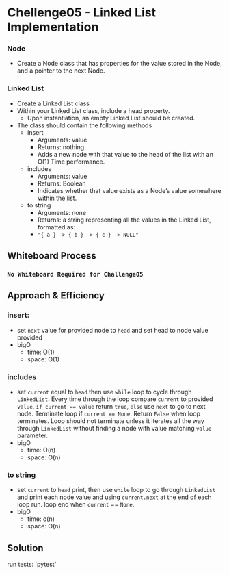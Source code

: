 # Chellenge05 - Linked List Implementation
### Node
- Create a Node class that has properties for the value stored in the Node, and a pointer to the next Node.
### Linked List
- Create a Linked List class
- Within your Linked List class, include a head property.
  - Upon instantiation, an empty Linked List should be created.
- The class should contain the following methods
  - insert
    - Arguments: value
    - Returns: nothing
    - Adds a new node with that value to the head of the list with an O(1) Time performance.
  - includes
    - Arguments: value
    - Returns: Boolean
    - Indicates whether that value exists as a Node’s value somewhere within the list.
  - to string
    - Arguments: none
    - Returns: a string representing all the values in the Linked List, formatted as:
    - `"{ a } -> { b } -> { c } -> NULL"`

## Whiteboard Process
### `No Whiteboard Required for Challenge05`

## Approach & Efficiency
### insert:
- set `next` value for provided node to `head` and set head to node value provided
- bigO
  - time: O(1)
  - space: O(1)
### includes
- set `current` equal to `head` then use `while` loop to cycle through `LinkedList`. Every time through the loop compare `current` to provided `value`, `if current == value` return `true`, `else` use `next` to go to next node. Terminate loop if `current == None`. Return `False` when loop terminates. Loop should not terminate unless it iterates all the way through `LinkedList` without finding a node with value matching `value` parameter.
- bigO
  - time: O(n)
  - space: O(n)
### to string
- set `current` to `head` print, then use `while` loop to go through `LinkedList` and print each node value and using `current.next` at the end of each loop run. loop end when `current` == `None`.
- bigO
  - time: o(n)
  - space: O(n)

## Solution
run tests: 'pytest'
